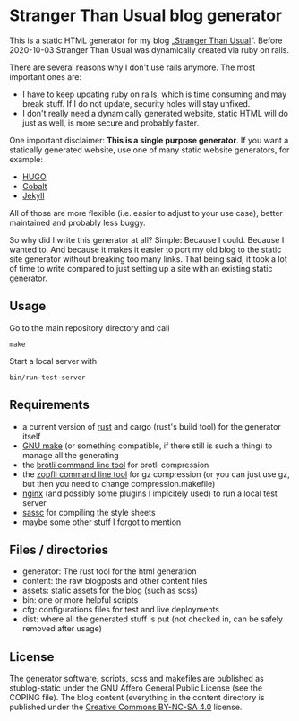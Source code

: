 Stranger Than Usual blog generator
==================================

This is a static HTML generator for my blog „[Stranger Than Usual](https://blog.strangerthanusual.de/)“.
Before 2020-10-03 Stranger Than Usual was dynamically created via ruby on rails.

There are several reasons why I don't use rails anymore. The most important ones are:
- I have to keep updating ruby on rails, which is time consuming and may break stuff. If I do not update, security holes will stay unfixed.
- I don't really need a dynamically generated website, static HTML will do just as well, is more secure and probably faster.

One important disclaimer: __This is a single purpose generator__. If you want a statically generated website, use one of
many static website generators, for example:
- [HUGO](https://gohugo.io/)
- [Cobalt](https://github.com/cobalt-org/cobalt.rs)
- [Jekyll](https://jekyllrb.com/)

All of those are more flexible (i.e. easier to adjust to your use case), better maintained and probably less buggy.

So why did I write this generator at all? Simple: Because I could. Because I wanted to. And because it makes it easier to
port my old blog to the static site generator without breaking too many links. That being said, it took a lot of time to write
compared to just setting up a site with an existing static generator.

Usage
-----

Go to the main repository directory and call
```
make
```

Start a local server with
```
bin/run-test-server
```

Requirements
------------

- a current version of [rust](https://www.rust-lang.org/) and cargo (rust's build tool) for the generator itself
- [GNU make](https://www.gnu.org/software/make/) (or something compatible, if there still is such a thing) to manage all the generating
- the [brotli command line tool](https://github.com/google/brotli) for brotli compression
- the [zopfli command line tool](https://github.com/google/zopfli) for gz compression (or you can just use gz, but then you need to change compression.makefile)
- [nginx](https://nginx.org/) (and possibly some plugins I implcitely used) to run a local test server
- [sassc](https://github.com/sass/sassc) for compiling the style sheets
- maybe some other stuff I forgot to mention

Files / directories
-------------------

- generator: The rust tool for the html generation
- content: the raw blogposts and other content files
- assets: static assets for the blog (such as scss)
- bin: one or more helpful scripts
- cfg: configurations files for test and live deployments
- dist: where all the generated stuff is put (not checked in, can be safely removed after usage)

License
-------

The generator software, scripts, scss and makefiles are published as stublog-static under the GNU Affero General Public License (see the COPING file). The blog content (everything in the content directory is published under the [Creative Commons BY-NC-SA 4.0](https://creativecommons.org/licenses/by-nc-sa/4.0/) license.
